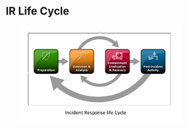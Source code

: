 # IR Life Cycle

<figure><img src="../../.gitbook/assets/image.png" alt=""><figcaption></figcaption></figure>
